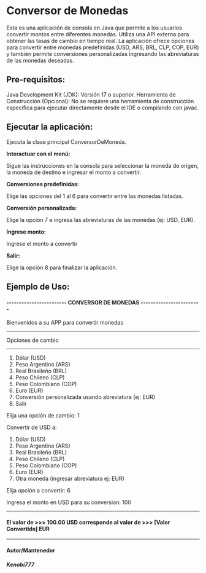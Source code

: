 # Conversor de Monedas

Esta es una aplicación de consola en Java que permite a los usuarios convertir montos entre diferentes monedas. Utiliza una API externa para obtener las tasas de cambio en tiempo real. La aplicación ofrece opciones para convertir entre monedas predefinidas (USD, ARS, BRL, CLP, COP, EUR) y también permite conversiones personalizadas ingresando las abreviaturas de las monedas deseadas.

## Pre-requisitos:

Java Development Kit (JDK): Versión 17 o superior.
Herramienta de Construcción (Opcional): No se requiere una herramienta de construcción específica para ejecutar directamente desde el IDE o compilando con javac. 

## Ejecutar la aplicación:

Ejecuta la clase principal ConversorDeMoneda.

__Interactuar con el menú:__

Sigue las instrucciones en la consola para seleccionar la moneda de origen, la moneda de destino e ingresar el monto a convertir.

__Conversiones predefinidas:__

Elige las opciones del 1 al 6 para convertir entre las monedas listadas.

__Conversión personalizada:__

Elige la opción 7 e ingresa las abreviaturas de las monedas (ej: USD, EUR).

__Ingrese monto:__

Ingrese el monto a convertir

__Salir:__ 

Elige la opción 8 para finalizar la aplicación.



## Ejemplo de Uso:



#### ------------------------ CONVERSOR DE MONEDAS ------------------------

Bienvenidos a su APP para convertir monedas

-----

Opciones de cambio

-----

1. Dólar (USD)
2. Peso Argentino (ARS)
3. Real Brasileño (BRL)
4. Peso Chileno (CLP)
5. Peso Colombiano (COP)
6. Euro (EUR)
7. Conversión personalizada usando abreviatura (ej: EUR)
8. Salir

Elija una opción de cambio: 1

Convertir de USD a:

1. Dólar (USD)
2. Peso Argentino (ARS)
3. Real Brasileño (BRL)
4. Peso Chileno (CLP)
5. Peso Colombiano (COP)
6. Euro (EUR)
7. Otra moneda (ingresar abreviatura ej: EUR)

Elija opción a convertir: 6

Ingresa el monto en USD para su conversion: 100

-----
#### El valor de >>> 100.00 USD corresponde al valor de >>> [Valor Convertido] EUR
-----

#### Autor/Mantenedor
##### Kenobi777

